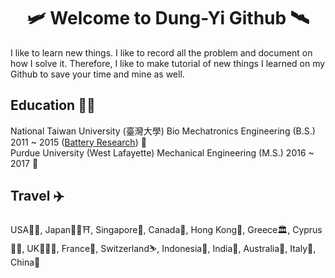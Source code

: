 <h1 align=center>🛩 Welcome to Dung-Yi Github 🛰️</h1> 

I like to learn new things. I like to record all the problem and document on how I solve it.  Therefore, I like to make tutorial of new things I learned on my Github to save your time and mine as well. </br>

## Education 👨‍🎓
National Taiwan University (臺灣大學)   Bio Mechatronics Engineering (B.S.) 2011 ~ 2015 ([Battery Research](https://github.com/Dungyichao/Dungyichao/blob/main/Documents/International%20Society%20of%20electrochemistry%20%20conference%20poster%20%26%20Dissertation.pdf)) 🔋</br>
Purdue University (West Lafayette) Mechanical Engineering       (M.S.) 2016 ~ 2017 🚀 
</br>

## Travel ✈️
USA🗽🏈, Japan🗼🎎⛩, Singapore🚢, Canada🍁, Hong Kong🚠, Greece🏛, Cyprus🏄🏻, UK💂🏻‍♂️, France🏰, Switzerland⛷️, Indonesia🌴, India🧞, Australia🦘, Italy🍕, China🐉
<!--
**Dungyichao/Dungyichao** is a ✨ _special_ ✨ repository because its `README.md` (this file) appears on your GitHub profile.

Here are some ideas to get you started:

- 🔭 I’m currently working on ...
- 🌱 I’m currently learning ...
- 👯 I’m looking to collaborate on ...
- 🤔 I’m looking for help with ...
- 💬 Ask me about ...
- 📫 How to reach me: ...
- 😄 Pronouns: ...
- ⚡ Fun fact: ...
-->

